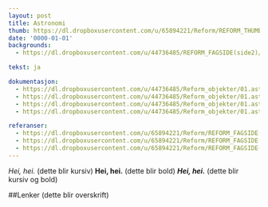 ```yaml
---
layout: post
title: Astronomi
thumb: https://dl.dropboxusercontent.com/u/65894221/Reform/REFORM_THUMBNAILS/01.Astronomi.jpg
date: '0000-01-01'
backgrounds:
  - https://dl.dropboxusercontent.com/u/44736485/REFORM_FAGSIDE(side2)/01.Astronomi2m.jpg

tekst: ja

dokumentasjon:
  - https://dl.dropboxusercontent.com/u/44736485/Reform_objekter/01.astro1.jpg
  - https://dl.dropboxusercontent.com/u/44736485/Reform_objekter/01.astro1v2.jpg
  - https://dl.dropboxusercontent.com/u/44736485/Reform_objekter/01.astro1v3.jpg
  - https://dl.dropboxusercontent.com/u/44736485/Reform_objekter/01.astro2.jpg

referanser:
  - https://dl.dropboxusercontent.com/u/65894221/Reform/REFORM_FAGSIDE(side2)/01.Astronomi2.jpg
  - https://dl.dropboxusercontent.com/u/65894221/Reform/REFORM_FAGSIDE(side2)/03.Nynorsk2.jpg
  - https://dl.dropboxusercontent.com/u/65894221/Reform/REFORM_FAGSIDE(side2)/01.Astronomi2.jpg
---
```


*Hei, hei.* (dette blir kursiv)
**Hei, hei.** (dette blir bold)
***Hei, hei.*** (dette blir kursiv og bold)

##Lenker (dette blir overskrift)
